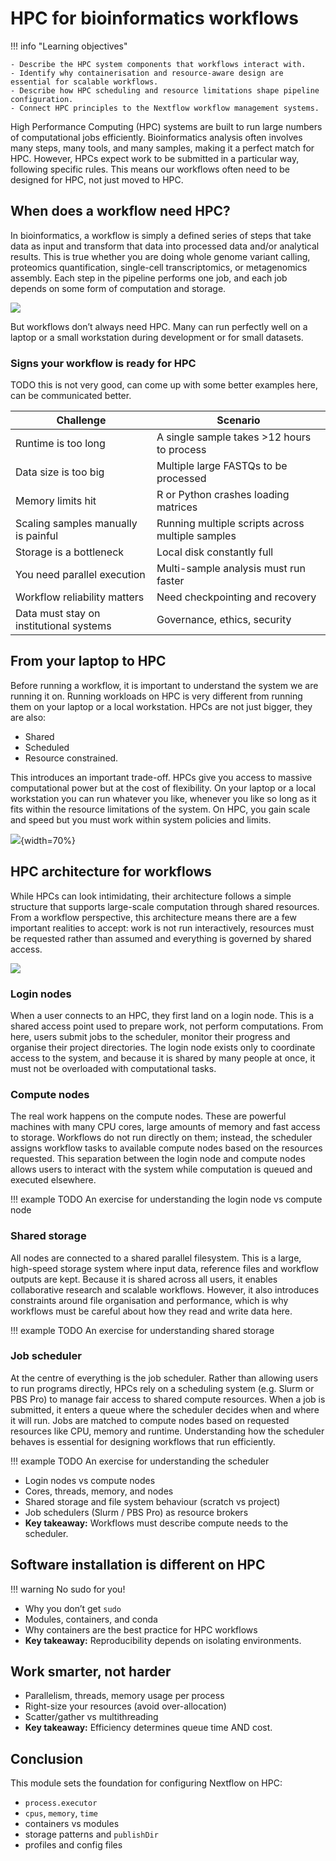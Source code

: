 # HPC for bioinformatics workflows

!!! info "Learning objectives"

    - Describe the HPC system components that workflows interact with.
    - Identify why containerisation and resource-aware design are essential for scalable workflows.
    - Describe how HPC scheduling and resource limitations shape pipeline configuration.
    - Connect HPC principles to the Nextflow workflow management systems.

High Performance Computing (HPC) systems are built to run large numbers of computational jobs efficiently. Bioinformatics analysis often involves many steps, many tools, and many samples, making it a perfect match for HPC. However, HPCs expect work to be submitted in a particular way, following specific rules. This means our workflows often need to be designed for HPC, not just moved to HPC.

## When does a workflow need HPC?

In bioinformatics, a workflow is simply a defined series of steps that take data as input and transform that data into processed data and/or analytical results. This is true whether you are doing whole genome variant calling, proteomics quantification, single-cell transcriptomics, or metagenomics assembly. Each step in the pipeline performs one job, and each job depends on some form of computation and storage.

![](figs/00_workflow.png)

But workflows don’t always need HPC. Many can run perfectly well on a laptop or a small workstation during development or for small datasets. 

### Signs your workflow is ready for HPC

TODO this is not very good, can come up with some better examples here, can be communicated better. 

| Challenge | Scenario |
|-----------|----------|
| Runtime is too long | A single sample takes >12 hours to process |
| Data size is too big | Multiple large FASTQs to be processed |
| Memory limits hit | R or Python crashes loading matrices |
| Scaling samples manually is painful | Running multiple scripts across multiple samples |
| Storage is a bottleneck | Local disk constantly full |
| You need parallel execution | Multi-sample analysis must run faster |
| Workflow reliability matters | Need checkpointing and recovery |
| Data must stay on institutional systems | Governance, ethics, security |

## From your laptop to HPC 

Before running a workflow, it is important to understand the system we are running it on. Running workloads on HPC is very different from running them on your laptop or a local workstation. HPCs are not just bigger, they are also: 

- Shared
- Scheduled
- Resource constrained. 

This introduces an important trade-off. HPCs give you access to massive computational power but at the cost of flexibility. On your laptop or a local workstation you can run whatever you like, whenever you like so long as it fits within the resource limitations of the system. On HPC, you gain scale and speed but you must work within system policies and limits. 

![](figs/00_hpc_use.png){width=70%}

## HPC architecture for workflows 

While HPCs can look intimidating, their architecture follows a simple structure that supports large-scale computation through shared resources. From a workflow perspective, this architecture means there are a few important realities to accept: work is not run interactively, resources must be requested rather than assumed and everything is governed by shared access. 

![](figs/00_hpc_architecture.png)

### Login nodes 
When a user connects to an HPC, they first land on a login node. This is a shared access point used to prepare work, not perform computations. From here, users submit jobs to the scheduler, monitor their progress and organise their project directories. The login node exists only to coordinate access to the system, and because it is shared by many people at once, it must not be overloaded with computational tasks.

### Compute nodes
The real work happens on the compute nodes. These are powerful machines with many CPU cores, large amounts of memory and fast access to storage. Workflows do not run directly on them; instead, the scheduler assigns workflow tasks to available compute nodes based on the resources requested. This separation between the login node and compute nodes allows users to interact with the system while computation is queued and executed elsewhere.

!!! example 
    TODO An exercise for understanding the login node vs compute node 

### Shared storage
All nodes are connected to a shared parallel filesystem. This is a large, high-speed storage system where input data, reference files and workflow outputs are kept. Because it is shared across all users, it enables collaborative research and scalable workflows. However, it also introduces constraints around file organisation and performance, which is why workflows must be careful about how they read and write data here.

!!! example 
    TODO An exercise for understanding shared storage 

### Job scheduler
At the centre of everything is the job scheduler. Rather than allowing users to run programs directly, HPCs rely on a scheduling system (e.g. Slurm or PBS Pro) to manage fair access to shared compute resources. When a job is submitted, it enters a queue where the scheduler decides when and where it will run. Jobs are matched to compute nodes based on requested resources like CPU, memory and runtime. Understanding how the scheduler behaves is essential for designing workflows that run efficiently.

!!! example 
    TODO An exercise for understanding the scheduler

- Login nodes vs compute nodes
- Cores, threads, memory, and nodes
- Shared storage and file system behaviour (scratch vs project)
- Job schedulers (Slurm / PBS Pro) as resource brokers
- **Key takeaway:** Workflows must describe compute needs to the scheduler.

## Software installation is different on HPC

!!! warning 
    No sudo for you! 

- Why you don’t get `sudo`
- Modules, containers, and conda
- Why containers are the best practice for HPC workflows
- **Key takeaway:** Reproducibility depends on isolating environments.

## Work smarter, not harder  

- Parallelism, threads, memory usage per process
- Right-size your resources (avoid over-allocation)
- Scatter/gather vs multithreading
- **Key takeaway:** Efficiency determines queue time AND cost.

## Conclusion 

This module sets the foundation for configuring Nextflow on HPC:
- `process.executor`
- `cpus`, `memory`, `time`
- containers vs modules
- storage patterns and `publishDir`
- profiles and config files